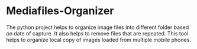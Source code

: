 # Mediafiles-Organizer
The python project helps to organize image files into different folder based on date of capture. It also helps to remove files that are repeated. This tool helps to organize local copy of images loaded from multiple mobile phones.  
